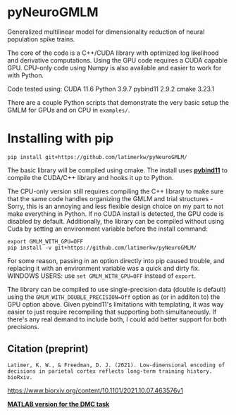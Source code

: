 # pyNeuroGMLM
Generalized multilinear model for dimensionality reduction of neural population spike trains.

The core of the code is a C++/CUDA library with optimized log likelihood and derivative computations. Using the GPU code requires a CUDA capable GPU.
CPU-only code using Numpy is also available and easier to work for with Python.

Code tested using:
CUDA 11.6
Python 3.9.7
pybind11 2.9.2
cmake 3.23.1

There are a couple Python scripts that demonstrate the very basic setup the GMLM for GPUs and on CPU in <code>examples/</code>.

# Installing with pip

```console
pip install git+https://github.com/latimerkw/pyNeuroGMLM/
```

The basic library will be compiled using cmake.
The install uses **[pybind11](https://github.com/pybind/pybind11)** to compile the CUDA/C++ library and hooks it up to Python.

The CPU-only version still requires compiling the C++ library to make sure that the same code handles organizing the GMLM and trial structures - Sorry, this is an annoying and less flexible design choice on my part to not make everything in Python.
If no CUDA install is detected, the GPU code is disabled by default.
Additionally, the library can be compiled without using Cuda by setting an environment variable before the install command: 

```console
export GMLM_WITH_GPU=OFF
pip install -v git+https://github.com/latimerkw/pyNeuroGMLM/ 
```

For some reason, passing in an option directly into pip caused trouble, and replacing it with an environment variable was a quick and dirty fix.
WINDOWS USERS: use <code>set GMLM_WITH_GPU=OFF</code> instead of <code>export</code>.

The library can be compiled to use single-precision data (double is default) using the <code>GMLM_WITH_DOUBLE_PRECISION=Off</code> option as (or in additon to) the GPU option above.
Given pybind11's limitations with templating, it was way easier to just require recompiling that supporting both simultaneously.
If there's any real demand to include both, I could add better support for both precisions.


## Citation (preprint)
```
Latimer, K. W., & Freedman, D. J. (2021). Low-dimensional encoding of decisions in parietal cortex reflects long-term training history. bioRxiv.
```
https://www.biorxiv.org/content/10.1101/2021.10.07.463576v1


**[MATLAB version for the DMC task](https://github.com/latimerk/GMLM_DMC)** 
